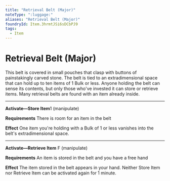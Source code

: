 ```yaml
---
title: "Retrieval Belt (Major)"
noteType: ":luggage:"
aliases: "Retrieval Belt (Major)"
foundryId: Item.3hrmtJSi6sDCbPJ9
tags:
  - Item
---
```


# Retrieval Belt (Major)

This belt is covered in small pouches that clasp with buttons of painstakingly carved stone. The belt is tied to an extradimensional space that can hold up to ten items of 1 Bulk or less. Anyone holding the belt can sense its contents, but only those who've invested it can store or retrieve items. Many retrieval belts are found with an item already inside.

* * *

**Activate—Store Item**1 (manipulate)

****Requirements**** There is room for an item in the belt

****Effect**** One item you're holding with a Bulk of 1 or less vanishes into the belt's extradimensional space.

* * *

**Activate—Retrieve Item** F (manipulate)

****Requirements**** An item is stored in the belt and you have a free hand

****Effect**** The item stored in the belt appears in your hand. Neither Store Item nor Retrieve Item can be activated again for 1 minute.
